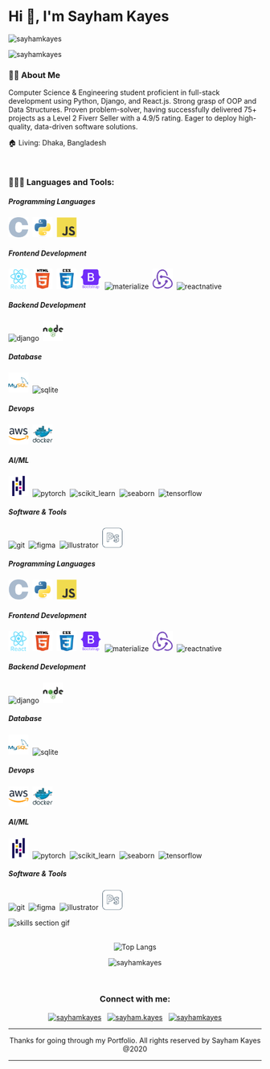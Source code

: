 <link rel="stylesheet" href="https://cdn.jsdelivr.net/npm/bootstrap@4.6.2/dist/css/bootstrap.min.css" integrity="sha384-xOolHFLEh07PJGoPkLv1IbcEPTNtaed2xpHsD9ESMhqIYd0nLMwNLD69Npy4HI+N" crossorigin="anonymous">
<h1>Hi 👋, I'm Sayham Kayes</h1>

<img src="https://res.cloudinary.com/dhxmgl25b/image/upload/v1761127569/linkedin_cover_kst4bx.png" alt="sayhamkayes" alt="Profile banner"/>

<p align="left"> <img src="https://komarev.com/ghpvc/?username=sayhamkayes&label=Profile%20views&color=0e75b6&style=flat" alt="sayhamkayes" /></p>

<h3>👨‍🏫 About Me</h3>
<p>Computer Science & Engineering student proficient in full-stack development using Python, Django, and React.js. Strong grasp of OOP and Data Structures. Proven problem-solver, having successfully delivered 75+ projects as a Level 2 Fiverr Seller with a 4.9/5 rating. Eager to deploy high-quality, data-driven software solutions.</p>
<p>🏠 Living: Dhaka, Bangladesh</p>
<br />

<!-- <p align="left"> <a href="https://github.com/ryo-ma/github-profile-trophy"><img src="https://github-profile-trophy.vercel.app/?username=sayhamkayes" alt="sayhamkayes" /></a></p> -->

<h3 align="left">👨🏽‍💻 Languages and Tools:</h3>
<h5>Programming Languages</h5>
<p>
<!-- c -->
<img src="https://raw.githubusercontent.com/devicons/devicon/master/icons/c/c-original.svg" alt="c" width="40" height="40"/>&nbsp;
<!-- python -->
<img src="https://raw.githubusercontent.com/devicons/devicon/master/icons/python/python-original.svg" alt="python" width="40" height="40"/>&nbsp;
<!-- javascript -->
<img src="https://raw.githubusercontent.com/devicons/devicon/master/icons/javascript/javascript-original.svg" alt="javascript" width="40" height="40"/>&nbsp;
</p>

<h5>Frontend Development</h5>
<p>
<!-- react -->
<img src="https://raw.githubusercontent.com/devicons/devicon/master/icons/react/react-original-wordmark.svg" alt="react" width="40" height="40"/>&nbsp;
<!-- html5 -->
<img src="https://raw.githubusercontent.com/devicons/devicon/master/icons/html5/html5-original-wordmark.svg" alt="html5" width="40" height="40"/>&nbsp;
<!-- css3 -->
<img src="https://raw.githubusercontent.com/devicons/devicon/master/icons/css3/css3-original-wordmark.svg" alt="css3" width="40" height="40"/>&nbsp;
<!-- bootstrap -->
<img src="https://raw.githubusercontent.com/devicons/devicon/master/icons/bootstrap/bootstrap-plain-wordmark.svg" alt="bootstrap" width="40" height="40"/>&nbsp;
<!-- materialize -->
<img src="https://raw.githubusercontent.com/prplx/svg-logos/5585531d45d294869c4eaab4d7cf2e9c167710a9/svg/materialize.svg" alt="materialize" width="40" height="40"/>&nbsp;
<!-- redux -->
<img src="https://raw.githubusercontent.com/devicons/devicon/master/icons/redux/redux-original.svg" alt="redux" width="40" height="40"/>&nbsp;
<!-- reactnative -->
<img src="https://reactnative.dev/img/header_logo.svg" alt="reactnative" width="40" height="40"/>&nbsp;
</p>

<h5>Backend Development</h5>
<p>
<!-- django -->
<img src="https://cdn.worldvectorlogo.com/logos/django.svg" alt="django" width="40" height="40"/>&nbsp;
<!-- nodejs -->
<img src="https://raw.githubusercontent.com/devicons/devicon/master/icons/nodejs/nodejs-original-wordmark.svg" alt="nodejs" width="40" height="40"/>&nbsp;
</p>

<h5>Database</h5>
<p>
<!-- mysql -->
<img src="https://raw.githubusercontent.com/devicons/devicon/master/icons/mysql/mysql-original-wordmark.svg" alt="mysql" width="40" height="40"/>&nbsp;
<!-- sqlite -->
<img src="https://www.vectorlogo.zone/logos/sqlite/sqlite-icon.svg" alt="sqlite" width="40" height="40"/>&nbsp;
</p>

<h5>Devops</h5>
<p>
<!-- AWS -->
<img src="https://raw.githubusercontent.com/devicons/devicon/master/icons/amazonwebservices/amazonwebservices-original-wordmark.svg" alt="aws" width="40" height="40"/>&nbsp;
<!-- docker -->
<img src="https://raw.githubusercontent.com/devicons/devicon/master/icons/docker/docker-original-wordmark.svg" alt="docker" width="40" height="40"/>&nbsp;
</p>

<h5>AI/ML</h5>
<p>
<!-- pandas -->
<img src="https://raw.githubusercontent.com/devicons/devicon/2ae2a900d2f041da66e950e4d48052658d850630/icons/pandas/pandas-original.svg" alt="pandas" width="40" height="40"/>&nbsp;
<!-- pytorch -->
<img src="https://www.vectorlogo.zone/logos/pytorch/pytorch-icon.svg" alt="pytorch" width="40" height="40"/>&nbsp;
<!-- scikit_learn -->
<img src="https://upload.wikimedia.org/wikipedia/commons/0/05/Scikit_learn_logo_small.svg" alt="scikit_learn" width="40" height="40"/>&nbsp;
<!-- seaborn -->
<img src="https://seaborn.pydata.org/_images/logo-mark-lightbg.svg" alt="seaborn" width="40" height="40"/>&nbsp;
<!-- tensorflow -->
<img src="https://www.vectorlogo.zone/logos/tensorflow/tensorflow-icon.svg" alt="tensorflow" width="40" height="40"/>&nbsp;
</p>

<h5>Software & Tools</h5>
<p>
<!-- git -->
<img src="https://www.vectorlogo.zone/logos/git-scm/git-scm-icon.svg" alt="git" width="40" height="40"/>&nbsp;
<!-- figma -->
<img src="https://www.vectorlogo.zone/logos/figma/figma-icon.svg" alt="figma" width="40" height="40"/>&nbsp;
<!-- illustrator -->
<img src="https://www.vectorlogo.zone/logos/adobe_illustrator/adobe_illustrator-icon.svg" alt="illustrator" width="40" height="40"/>&nbsp;
<!-- photoshop -->
<img src="https://raw.githubusercontent.com/devicons/devicon/master/icons/photoshop/photoshop-line.svg" alt="photoshop" width="40" height="40"/>&nbsp;
</p>

<div class="row">
        <div class="col-4">
            <h5>Programming Languages</h5>
            <p>
                <!-- c -->
                <img src="https://raw.githubusercontent.com/devicons/devicon/master/icons/c/c-original.svg" alt="c" width="40"
                    height="40" />&nbsp;
                <!-- python -->
                <img src="https://raw.githubusercontent.com/devicons/devicon/master/icons/python/python-original.svg"
                    alt="python" width="40" height="40" />&nbsp;
                <!-- javascript -->
                <img src="https://raw.githubusercontent.com/devicons/devicon/master/icons/javascript/javascript-original.svg"
                    alt="javascript" width="40" height="40" />&nbsp;
            </p>
            <h5>Frontend Development</h5>
            <p>
                <!-- react -->
                <img src="https://raw.githubusercontent.com/devicons/devicon/master/icons/react/react-original-wordmark.svg"
                    alt="react" width="40" height="40" />&nbsp;
                <!-- html5 -->
                <img src="https://raw.githubusercontent.com/devicons/devicon/master/icons/html5/html5-original-wordmark.svg"
                    alt="html5" width="40" height="40" />&nbsp;
                <!-- css3 -->
                <img src="https://raw.githubusercontent.com/devicons/devicon/master/icons/css3/css3-original-wordmark.svg"
                    alt="css3" width="40" height="40" />&nbsp;
                <!-- bootstrap -->
                <img src="https://raw.githubusercontent.com/devicons/devicon/master/icons/bootstrap/bootstrap-plain-wordmark.svg"
                    alt="bootstrap" width="40" height="40" />&nbsp;
                <!-- materialize -->
                <img src="https://raw.githubusercontent.com/prplx/svg-logos/5585531d45d294869c4eaab4d7cf2e9c167710a9/svg/materialize.svg"
                    alt="materialize" width="40" height="40" />&nbsp;
                <!-- redux -->
                <img src="https://raw.githubusercontent.com/devicons/devicon/master/icons/redux/redux-original.svg" alt="redux"
                    width="40" height="40" />&nbsp;
                <!-- reactnative -->
                <img src="https://reactnative.dev/img/header_logo.svg" alt="reactnative" width="40" height="40" />&nbsp;
            </p>
            <h5>Backend Development</h5>
            <p>
                <!-- django -->
                <img src="https://cdn.worldvectorlogo.com/logos/django.svg" alt="django" width="40" height="40" />&nbsp;
                <!-- nodejs -->
                <img src="https://raw.githubusercontent.com/devicons/devicon/master/icons/nodejs/nodejs-original-wordmark.svg"
                    alt="nodejs" width="40" height="40" />&nbsp;
            </p>
            <h5>Database</h5>
            <p>
                <!-- mysql -->
                <img src="https://raw.githubusercontent.com/devicons/devicon/master/icons/mysql/mysql-original-wordmark.svg"
                    alt="mysql" width="40" height="40" />&nbsp;
                <!-- sqlite -->
                <img src="https://www.vectorlogo.zone/logos/sqlite/sqlite-icon.svg" alt="sqlite" width="40" height="40" />&nbsp;
            </p>
            <h5>Devops</h5>
            <p>
                <!-- AWS -->
                <img src="https://raw.githubusercontent.com/devicons/devicon/master/icons/amazonwebservices/amazonwebservices-original-wordmark.svg"
                    alt="aws" width="40" height="40" />&nbsp;
                <!-- docker -->
                <img src="https://raw.githubusercontent.com/devicons/devicon/master/icons/docker/docker-original-wordmark.svg"
                    alt="docker" width="40" height="40" />&nbsp;
            </p>
            <h5>AI/ML</h5>
            <p>
                <!-- pandas -->
                <img src="https://raw.githubusercontent.com/devicons/devicon/2ae2a900d2f041da66e950e4d48052658d850630/icons/pandas/pandas-original.svg"
                    alt="pandas" width="40" height="40" />&nbsp;
                <!-- pytorch -->
                <img src="https://www.vectorlogo.zone/logos/pytorch/pytorch-icon.svg" alt="pytorch" width="40"
                    height="40" />&nbsp;
                <!-- scikit_learn -->
                <img src="https://upload.wikimedia.org/wikipedia/commons/0/05/Scikit_learn_logo_small.svg" alt="scikit_learn"
                    width="40" height="40" />&nbsp;
                <!-- seaborn -->
                <img src="https://seaborn.pydata.org/_images/logo-mark-lightbg.svg" alt="seaborn" width="40"
                    height="40" />&nbsp;
                <!-- tensorflow -->
                <img src="https://www.vectorlogo.zone/logos/tensorflow/tensorflow-icon.svg" alt="tensorflow" width="40"
                    height="40" />&nbsp;
            </p>
            <h5>Software & Tools</h5>
            <p>
                <!-- git -->
                <img src="https://www.vectorlogo.zone/logos/git-scm/git-scm-icon.svg" alt="git" width="40" height="40" />&nbsp;
                <!-- figma -->
                <img src="https://www.vectorlogo.zone/logos/figma/figma-icon.svg" alt="figma" width="40" height="40" />&nbsp;
                <!-- illustrator -->
                <img src="https://www.vectorlogo.zone/logos/adobe_illustrator/adobe_illustrator-icon.svg" alt="illustrator"
                    width="40" height="40" />&nbsp;
                <!-- photoshop -->
                <img src="https://raw.githubusercontent.com/devicons/devicon/master/icons/photoshop/photoshop-line.svg"
                    alt="photoshop" width="40" height="40" />&nbsp;
            </p>
        </div>
        <div class="col-8">
            <img src="https://res.cloudinary.com/dhxmgl25b/image/upload/v1761140018/skills_mvoius.gif" alt="skills section gif">
        </div>
    </div>
    
<br />

<p align="center"><img src="https://github-readme-stats.vercel.app/api/top-langs/?username=sayhamkayes" alt="Top Langs" data-canonical-src="https://github-readme-stats.vercel.app/api/top-langs/?username=sayhamkayes" style="max-width: 100%;"></p>

<!-- <p><img align="center" src="https://github-readme-stats.vercel.app/api?username=sayhamkayes&show_icons=true&locale=en" alt="sayhamkayes" /></p> -->

<p align="center"><img src="https://github-readme-streak-stats.herokuapp.com/?user=sayhamkayes&" alt="sayhamkayes" /></p>
<br />

<h3 align="center">Connect with me:</h3>
<p align="center">
<a href="https://linkedin.com/in/sayhamkayes" target="blank"><img align="center" src="https://raw.githubusercontent.com/rahuldkjain/github-profile-readme-generator/master/src/images/icons/Social/linked-in-alt.svg" alt="sayhamkayes" height="30" width="40" /></a> &nbsp; <a href="https://fb.com/sayham.kayes" target="blank"><img align="center" src="https://raw.githubusercontent.com/rahuldkjain/github-profile-readme-generator/master/src/images/icons/Social/facebook.svg" alt="sayham.kayes" height="30" width="40" /></a> &nbsp; <a href="https://instagram.com/sayhamkayes" target="blank"><img align="center" src="https://raw.githubusercontent.com/rahuldkjain/github-profile-readme-generator/master/src/images/icons/Social/instagram.svg" alt="sayhamkayes" height="30" width="40" /></a>
</p>

<hr>
<p align="center">Thanks for going through my Portfolio. All rights reserved by Sayham Kayes @2020</p>
<hr>
